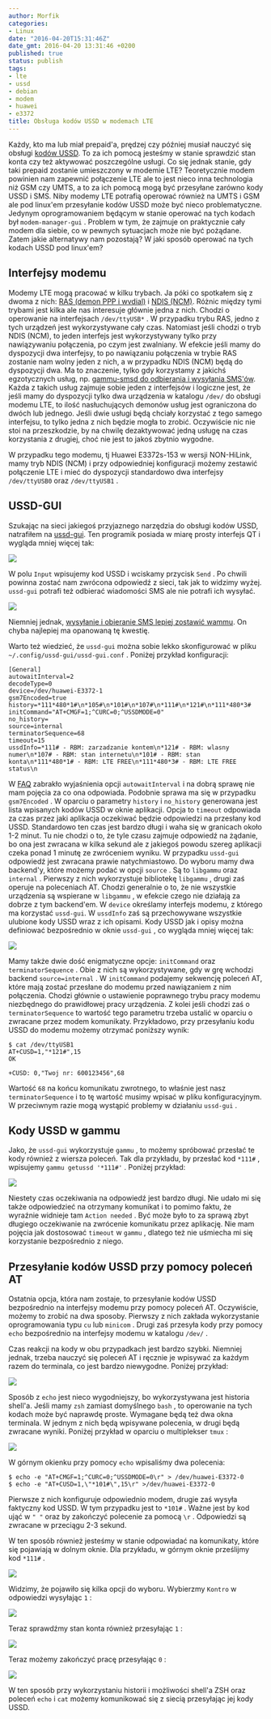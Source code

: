 ```yaml
---
author: Morfik
categories:
- Linux
date: "2016-04-20T15:31:46Z"
date_gmt: 2016-04-20 13:31:46 +0200
published: true
status: publish
tags:
- lte
- ussd
- debian
- modem
- huawei
- e3372
title: Obsługa kodów USSD w modemach LTE
---
```


Każdy, kto ma lub miał prepaid'a, prędzej czy później musiał nauczyć się obsługi [kodów
USSD](https://pl.wikipedia.org/wiki/Unstructured_Supplementary_Service_Data). To za ich pomocą
jesteśmy w stanie sprawdzić stan konta czy też aktywować poszczególne usługi. Co się jednak stanie,
gdy taki prepaid zostanie umieszczony w modemie LTE? Teoretycznie modem powinien nam zapewnić
połączenie LTE ale to jest nieco inna technologia niż GSM czy UMTS, a to za ich pomocą mogą być
przesyłane zarówno kody USSD i SMS. Niby modemy LTE potrafią operować również na UMTS i GSM ale pod
linux'em przesyłanie kodów USSD może być nieco problematyczne. Jedynym oprogramowaniem będącym w
stanie operować na tych kodach był `modem-manager-gui` . Problem w tym, że zajmuje on praktycznie
cały modem dla siebie, co w pewnych sytuacjach może nie być pożądane. Zatem jakie alternatywy nam
pozostają? W jaki sposób operować na tych kodach USSD pod linux'em?

<!--more-->
## Interfejsy modemu

Modemy LTE mogą pracować w kilku trybach. Ja póki co spotkałem się z dwoma z nich: [RAS (demon PPP i
wvdial)](/post/wvdial-ppp-czyli-modem-lte-w-trybie-ras/) i [NDIS
(NCM)](/post/konfiguracja-modemu-lte-w-trybie-ndis-ncm/). Różnic między tymi
trybami jest kilka ale nas interesuje głównie jedna z nich. Chodzi o operowanie na interfejsach
`/dev/ttyUSB*` . W przypadku trybu RAS, jedno z tych urządzeń jest wykorzystywane cały czas.
Natomiast jeśli chodzi o tryb NDIS (NCM), to jeden interfejs jest wykorzystywany tylko przy
nawiązywaniu połączenia, po czym jest zwalniany. W efekcie jeśli mamy do dyspozycji dwa interfejsy,
to po nawiązaniu połączenia w trybie RAS zostanie nam wolny jeden z nich, a w przypadku NDIS (NCM)
będą do dyspozycji dwa. Ma to znaczenie, tylko gdy korzystamy z jakichś egzotycznych usług, np.
[gammu-smsd do odbierania i wysyłania
SMS'ów](/post/gammu-smsd-czyli-wysylanie-odbieranie-sms/). Każda z takich usług
zajmuje sobie jeden z interfejsów i logiczne jest, że jeśli mamy do dyspozycji tylko dwa urządzenia
w katalogu `/dev/` do obsługi modemu LTE, to ilość nasłuchujących demonów usług jest ograniczona do
dwóch lub jednego. Jeśli dwie usługi będą chciały korzystać z tego samego interfejsu, to tylko jedna
z nich będzie mogła to zrobić. Oczywiście nic nie stoi na przeszkodzie, by na chwilę dezaktywować
jedną usługę na czas korzystania z drugiej, choć nie jest to jakoś zbytnio wygodne.

W przypadku tego modemu, tj Huawei E3372s-153 w wersji NON-HiLink, mamy tryb NDIS (NCM) i przy
odpowiedniej konfiguracji możemy zestawić połączenie LTE i mieć do dyspozycji standardowo dwa
interfejsy `/dev/ttyUSB0` oraz `/dev/ttyUSB1` .

## USSD-GUI

Szukając na sieci jakiegoś przyjaznego narzędzia do obsługi kodów USSD, natrafiłem na
[ussd-gui](https://github.com/mhogomchungu/ussd-gui). Ten programik posiada w miarę prosty interfejs
QT i wygląda mniej więcej tak:

![](/img/2016/04/1.ussd-gui-kod.png#big)

W polu `Input` wpisujemy kod USSD i wciskamy przycisk `Send` . Po chwili powinna zostać nam zwrócona
odpowiedź z sieci, tak jak to widzimy wyżej. `ussd-gui` potrafi też odbierać wiadomości SMS ale nie
potrafi ich wysyłać.

![](/img/2016/04/3.wysylanie-sms-ussd-gui.png#big)

Niemniej jednak, [wysyłanie i obieranie SMS lepiej zostawić
wammu](/post/wysylanie-odbieranie-sms-w-wammu/). On chyba najlepiej ma opanowaną tę
kwestię.

Warto też wiedzieć, że `ussd-gui` można sobie lekko skonfigurować w pliku
`~/.config/ussd-gui/ussd-gui.conf` . Poniżej przykład konfiguracji:

    [General]
    autowaitInterval=2
    decodeType=0
    device=/dev/huawei-E3372-1
    gsm7Encoded=true
    history=*111*480*1#\n*105#\n*101#\n*107#\n*111#\n*121#\n*111*480*3#
    initCommand="AT+CMGF=1;^CURC=0;^USSDMODE=0"
    no_history=
    source=internal
    terminatorSequence=68
    timeout=15
    ussdInfo=*111# - RBM: zarzadzanie kontem\n*121# - RBM: wlasny numer\n*107# - RBM: stan internetu\n*101# - RBM: stan konta\n*111*480*1# - RBM: LTE FREE\n*111*480*3# - RBM: LTE FREE status\n

W [FAQ](https://github.com/mhogomchungu/ussd-gui/wiki/Frequently-Asked-Questions) zabrakło
wyjaśnienia opcji `autowaitInterval` i na dobrą sprawę nie mam pojęcia za co ona odpowiada.
Podobnie sprawa ma się w przypadku `gsm7Encoded` . W oparciu o parametry `history` i `no_history`
generowana jest lista wpisanych kodów USSD w oknie aplikacji. Opcja to `timeout` odpowiada za czas
przez jaki aplikacja oczekiwać będzie odpowiedzi na przesłany kod USSD. Standardowo ten czas jest
bardzo długi i waha się w granicach około 1-2 minut. Tu nie chodzi o to, że tyle czasu zajmuje
odpowiedź na żądanie, bo ona jest zwracana w kilka sekund ale z jakiegoś powodu szereg aplikacji
czeka ponad 1 minutę ze zwróceniem wyniku. W przypadku `ussd-gui` odpowiedź jest zwracana prawie
natychmiastowo. Do wyboru mamy dwa backend'y, które możemy podać w opcji `source` . Są to `libgammu`
oraz `internal` . Pierwszy z nich wykorzystuje bibliotekę `libgammu` , drugi zaś operuje na
poleceniach AT. Chodzi generalnie o to, że nie wszystkie urządzenia są wspierane w `libgammu` , w
efekcie czego nie działają za dobrze z tym backend'em. W `device` określamy interfejs modemu, z
którego ma korzystać `ussd-gui`. W `ussdInfo` zaś są przechowywane wszystkie ulubione kody USSD
wraz z ich opisami. Kody USSD jak i opisy można definiować bezpośrednio w oknie `ussd-gui` , co
wygląda mniej więcej tak:

![](/img/2016/04/2.hostoria-kodow-ussd-gui.png#big)

Mamy także dwie dość enigmatyczne opcje: `initCommand` oraz `terminatorSequence` . Obie z nich są
wykorzystywane, gdy w grę wchodzi backend `source=internal` . W `initCommand` podajemy sekwencję
poleceń AT, które mają zostać przesłane do modemu przed nawiązaniem z nim połączenia. Chodzi głównie
o ustawienie poprawnego trybu pracy modemu niezbędnego do prawidłowej pracy urządzenia. Z kolei
jeśli chodzi zaś o `terminatorSequence` to wartość tego parametru trzeba ustalić w oparciu o
zwracane przez modem komunikaty. Przykładowo, przy przesyłaniu kodu USSD do modemu możemy otrzymać
poniższy wynik:

    $ cat /dev/ttyUSB1
    AT+CUSD=1,"*121#",15
    OK

    +CUSD: 0,"Twoj nr: 600123456",68

Wartość `68` na końcu komunikatu zwrotnego, to właśnie jest nasz `terminatorSequence` i to tę
wartość musimy wpisać w pliku konfiguracyjnym. W przeciwnym razie mogą wystąpić problemy w
działaniu `ussd-gui` .

## Kody USSD w gammu

Jako, że `ussd-gui` wykorzystuje `gammu` , to możemy spróbować przesłać te kody również z wiersza
poleceń. Tak dla przykładu, by przesłać kod `*111#` , wpisujemy `gammu getussd '*111#'` . Poniżej
przykład:

![](/img/2016/04/4.gammu-kod-ussd.png#big)

Niestety czas oczekiwania na odpowiedź jest bardzo długi. Nie udało mi się także odpowiedzieć na
otrzymany komunikat i to pomimo faktu, że wyraźnie widnieje tam `Action needed` . Być może było to
za sprawą zbyt długiego oczekiwanie na zwrócenie komunikatu przez aplikację. Nie mam pojęcia jak
dostosować `timeout` w `gammu` , dlatego też nie uśmiecha mi się korzystanie bezpośrednio z niego.

## Przesyłanie kodów USSD przy pomocy poleceń AT

Ostatnia opcja, która nam zostaje, to przesyłanie kodów USSD bezpośrednio na interfejsy modemu przy
pomocy poleceń AT. Oczywiście, możemy to zrobić na dwa sposoby. Pierwszy z nich zakłada
wykorzystanie oprogramowania typu `cu` lub `minicom` . Drugi zaś przesyła kody przy pomocy `echo`
bezpośrednio na interfejsy modemu w katalogu `/dev/` .

Czas reakcji na kody w obu przypadkach jest bardzo szybki. Niemniej jednak, trzeba nauczyć się
poleceń AT i ręcznie je wpisywać za każdym razem do terminala, co jest bardzo niewygodne. Poniżej
przykład:

![](/img/2016/04/5.kod-ussd-cu-terminal.png#huge)

Sposób z `echo` jest nieco wygodniejszy, bo wykorzystywana jest historia shell'a. Jeśli mamy `zsh`
zamiast domyślnego `bash` , to operowanie na tych kodach może być naprawdę proste. Wymagane będą też
dwa okna terminala. W jednym z nich będą wpisywane polecenia, w drugi będą zwracane wyniki. Poniżej
przykład w oparciu o multiplekser `tmux` :

![](/img/2016/04/6.tmux-kod-ussd-echo-cat.png#huge)

W górnym okienku przy pomocy `echo` wpisaliśmy dwa polecenia:

    $ echo -e "AT+CMGF=1;^CURC=0;^USSDMODE=0\r" > /dev/huawei-E3372-0
    $ echo -e "AT+CUSD=1,\"*101#\",15\r" >/dev/huawei-E3372-0

Pierwsze z nich konfiguruje odpowiednio modem, drugie zaś wysyła faktyczny kod USSD. W tym przypadku
jest to `*101#` . Ważne jest by kod ująć w `" "` oraz by zakończyć polecenie za pomocą `\r` .
Odpowiedzi są zwracane w przeciągu 2-3 sekund.

W ten sposób również jesteśmy w stanie odpowiadać na komunikaty, które się pojawiają w dolnym oknie.
Dla przykładu, w górnym oknie prześlijmy kod `*111#` .

![](/img/2016/04/7.tmux-kod-ussd-echo-cat.png#huge)

Widzimy, że pojawiło się kilka opcji do wyboru. Wybierzmy `Kontro` w odpowiedzi wysyłając `1` :

![](/img/2016/04/8.tmux-kod-ussd-echo-cat.png#huge)

Teraz sprawdźmy stan konta również przesyłając `1` :

![](/img/2016/04/9.tmux-kod-ussd-echo-cat.png#huge)

Teraz możemy zakończyć pracę przesyłając `0` :

![](/img/2016/04/10.tmux-kod-ussd-echo-cat.png#huge)

W ten sposób przy wykorzystaniu historii i możliwości shell'a ZSH oraz poleceń `echo` i `cat` możemy
komunikować się z siecią przesyłając jej kody USSD.
